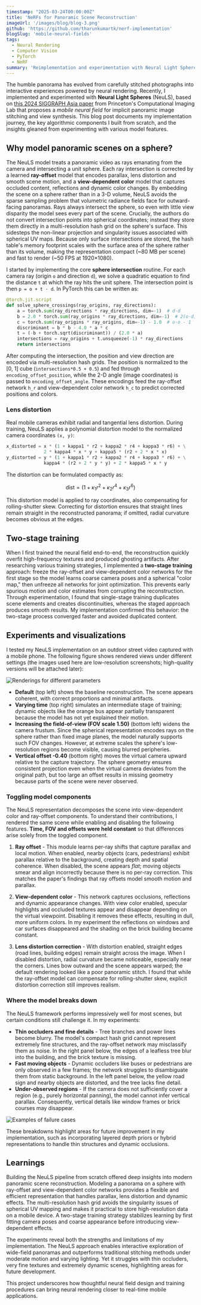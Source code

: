 ```yaml
---
timestamp: "2025-03-24T00:00:00Z"
title: 'NeRFs for Panoramic Scene Reconstruction'
imageUrl: '/images/blog/blog-3.png'
github: 'https://github.com/tharunkumartk/nerf-implementation'
blogSlug: 'mobile-neural-fields'
tags:
  - Neural Rendering
  - Computer Vision
  - PyTorch
  - NeRF
summary: 'Reimplementation and experimentation with Neural Light Spheres (NeuLS), exploring mobile neural fields for implicit panoramic image stitching and view synthesis.'
---
```


The humble panorama has evolved from carefully stitched photographs into interactive experiences powered by neural rendering. Recently, I implemented and experimented with **Neural Light Spheres** (NeuLS), based on [this 2024 SIGGRAPH Asia paper](https://light.princeton.edu/wp-content/uploads/2024/09/neuls_paper.pdf) from Princeton's Computational Imaging Lab that proposes a _mobile neural field_ for implicit panoramic image stitching and view synthesis. This blog post documents my implementation journey, the key algorithmic components I built from scratch, and the insights gleaned from experimenting with various model features.

## Why model panoramic scenes on a sphere?

The NeuLS model treats a panoramic video as rays emanating from the camera and intersecting a unit sphere. Each ray intersection is corrected by a learned **ray-offset** model that encodes parallax, lens distortion and smooth scene motion, and a **view-dependent color** model that captures occluded content, reflections and dynamic color changes. By embedding the scene on a sphere rather than in a 3-D volume, NeuLS avoids the sparse sampling problem that volumetric radiance fields face for outward-facing panoramas. Rays always intersect the sphere, so even with little view disparity the model sees every part of the scene. Crucially, the authors do not convert intersection points into spherical coordinates; instead they store them directly in a multi-resolution hash grid on the sphere's surface. This sidesteps the non-linear projection and singularity issues associated with spherical UV maps. Because only surface intersections are stored, the hash table's memory footprint scales with the surface area of the sphere rather than its volume, making the representation compact (~80 MB per scene) and fast to render (~50 FPS at 1920×1080).

I started by implementing the core **sphere intersection** routine. For each camera ray (origin `o` and direction `d`), we solve a quadratic equation to find the distance `t` at which the ray hits the unit sphere. The intersection point is then `p = o + t · d`. In PyTorch this can be written as:

```python
@torch.jit.script
def solve_sphere_crossings(ray_origins, ray_directions):
    a = torch.sum(ray_directions * ray_directions, dim=-1)  # d·d
    b = 2.0 * torch.sum(ray_origins * ray_directions, dim=-1)  # 2(o·d)
    c = torch.sum(ray_origins * ray_origins, dim=-1) - 1.0  # o·o - 1
    discriminant = b * b - 4.0 * a * c
    t = (-b + torch.sqrt(discriminant)) / (2.0 * a)
    intersections = ray_origins + t.unsqueeze(-1) * ray_directions
    return intersections
```

After computing the intersection, the position and view direction are encoded via multi-resolution hash grids. The position is normalized to the [0, 1] cube (`intersections*0.5 + 0.5`) and fed through `encoding_offset_position`, while the 2-D angle (image coordinates) is passed to `encoding_offset_angle`. These encodings feed the ray-offset network `h_r` and view-dependent color network `h_c` to predict corrected positions and colors.

### Lens distortion

Real mobile cameras exhibit radial and tangential lens distortion. During training, NeuLS applies a polynomial distortion model to the normalized camera coordinates `(x, y)`:

```python
x_distorted = x * (1 + kappa1 * r2 + kappa2 * r4 + kappa3 * r6) + \
              2 * kappa4 * x * y + kappa5 * (r2 + 2 * x * x)
y_distorted = y * (1 + kappa1 * r2 + kappa2 * r4 + kappa3 * r6) + \
              kappa4 * (r2 + 2 * y * y) + 2 * kappa5 * x * y
```

The distortion can be formulated compactly as:

$$\text{dist} = (1 + \kappa_1 r^2 + \kappa_2 r^4 + \kappa_3 r^6)$$

This distortion model is applied to ray coordinates, also compensating for rolling-shutter skew. Correcting for distortion ensures that straight lines remain straight in the reconstructed panorama; if omitted, radial curvature becomes obvious at the edges.

## Two-stage training

When I first trained the neural field end-to-end, the reconstruction quickly overfit high-frequency textures and produced ghosting artifacts. After researching various training strategies, I implemented a **two-stage training** approach: freeze the ray-offset and view-dependent color networks for the first stage so the model learns coarse camera poses and a spherical "color map," then unfreeze all networks for joint optimization. This prevents early spurious motion and color estimates from corrupting the reconstruction. Through experimentation, I found that single-stage training duplicates scene elements and creates discontinuities, whereas the staged approach produces smooth results. My implementation confirmed this behavior: the two-stage process converged faster and avoided duplicated content.

## Experiments and visualizations

I tested my NeuLS implementation on an outdoor street video captured with a mobile phone. The following figure shows rendered views under different settings (the images used here are low-resolution screenshots; high-quality versions will be attached later):

![Renderings for different parameters](/images/blog/mobile-nerfs/renderings.png)

- **Default** (top left) shows the baseline reconstruction. The scene appears coherent, with correct proportions and minimal artifacts.  
- **Varying time** (top right) simulates an intermediate stage of training; dynamic objects like the orange bus appear partially transparent because the model has not yet explained their motion.  
- **Increasing the field-of-view (FOV scale 1.50)** (bottom left) widens the camera frustum. Since the spherical representation encodes rays on the sphere rather than fixed image planes, the model naturally supports such FOV changes. However, at extreme scales the sphere's low-resolution regions become visible, causing blurred peripheries.  
- **Vertical offset -0.40** (bottom right) moves the virtual camera upward relative to the capture trajectory. The sphere geometry ensures consistent projection even when the virtual camera deviates from the original path, but too large an offset results in missing geometry because parts of the scene were never observed.

### Toggling model components

The NeuLS representation decomposes the scene into view-dependent color and ray-offset components. To understand their contributions, I rendered the same scene while enabling and disabling the following features. **Time, FOV and offsets were held constant** so that differences arise solely from the toggled component. 

1. **Ray offset** - This module learns per-ray shifts that capture parallax and local motion. When enabled, nearby objects (cars, pedestrians) exhibit parallax relative to the background, creating depth and spatial coherence. When disabled, the scene appears _flat_; moving objects smear and align incorrectly because there is no per-ray correction. This matches the paper's findings that ray offsets model smooth motion and parallax.

2. **View-dependent color** - This network captures occlusions, reflections and dynamic appearance changes. With view color enabled, specular highlights and occluded textures appear and disappear depending on the virtual viewpoint. Disabling it removes these effects, resulting in dull, more uniform colors. In my experiment the reflections on windows and car surfaces disappeared and the shading on the brick building became constant.

3. **Lens distortion correction** - With distortion enabled, straight edges (road lines, building edges) remain straight across the image. When I disabled distortion, radial curvature became noticeable, especially near the corners. Lines bow outward and the scene appears warped; the default rendering looked like a poor panoramic stitch. I found that while the ray-offset model can compensate for rolling-shutter skew, explicit distortion correction still improves realism.

### Where the model breaks down

The NeuLS framework performs impressively well for most scenes, but certain conditions still challenge it. In my experiments:

- **Thin occluders and fine details** - Tree branches and power lines become blurry. The model's compact hash grid cannot represent extremely fine structures, and the ray-offset network may misclassify them as noise. In the right panel below, the edges of a leafless tree blur into the building, and the brick texture is missing.  
- **Fast moving objects** - Dynamic occluders like buses or pedestrians are only observed in a few frames; the network struggles to disambiguate them from static background. In the left panel below, the yellow road sign and nearby objects are distorted, and the tree lacks fine detail.  
- **Under-observed regions** - If the camera does not sufficiently cover a region (e.g., purely horizontal panning), the model cannot infer vertical parallax. Consequently, vertical details like window frames or brick courses may disappear.

![Examples of failure cases](/images/blog/mobile-nerfs/failure-modes.png)


These breakdowns highlight areas for future improvement in my implementation, such as incorporating layered depth priors or hybrid representations to handle thin structures and dynamic occlusions.

## Learnings

Building the NeuLS pipeline from scratch offered deep insights into modern panoramic scene reconstruction. Modeling a panorama on a sphere with ray-offset and view-dependent color networks provides a flexible and efficient representation that handles parallax, lens distortion and dynamic effects. The multi-resolution hash grid avoids the singularity issues of spherical UV mapping and makes it practical to store high-resolution data on a mobile device. A two-stage training strategy stabilizes learning by first fitting camera poses and coarse appearance before introducing view-dependent effects. 

The experiments reveal both the strengths and limitations of my implementation. The NeuLS approach enables interactive exploration of wide-field panoramas and outperforms traditional stitching methods under moderate motion and varying lighting. Yet it struggles with thin occluders, very fine textures and extremely dynamic scenes, highlighting areas for future development. 


This project underscores how thoughtful neural field design and training procedures can bring neural rendering closer to real-time mobile applications.